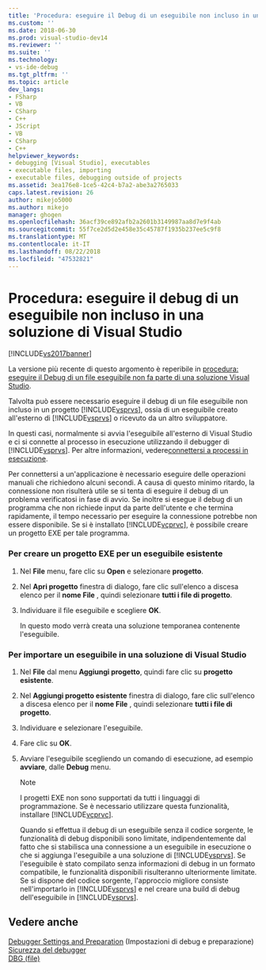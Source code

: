 ```yaml
---
title: 'Procedura: eseguire il Debug di un eseguibile non incluso in una soluzione di Visual Studio | Microsoft Docs'
ms.custom: ''
ms.date: 2018-06-30
ms.prod: visual-studio-dev14
ms.reviewer: ''
ms.suite: ''
ms.technology:
- vs-ide-debug
ms.tgt_pltfrm: ''
ms.topic: article
dev_langs:
- FSharp
- VB
- CSharp
- C++
- JScript
- VB
- CSharp
- C++
helpviewer_keywords:
- debugging [Visual Studio], executables
- executable files, importing
- executable files, debugging outside of projects
ms.assetid: 3ea176e8-1ce5-42c4-b7a2-abe3a2765033
caps.latest.revision: 26
author: mikejo5000
ms.author: mikejo
manager: ghogen
ms.openlocfilehash: 36acf39ce892afb2a2601b3149987aa8d7e9f4ab
ms.sourcegitcommit: 55f7ce2d5d2e458e35c45787f1935b237ee5c9f8
ms.translationtype: MT
ms.contentlocale: it-IT
ms.lasthandoff: 08/22/2018
ms.locfileid: "47532821"
---
```

# <a name="how-to-debug-an-executable-not-part-of-a-visual-studio-solution"></a>Procedura: eseguire il debug di un eseguibile non incluso in una soluzione di Visual Studio
[!INCLUDE[vs2017banner](../includes/vs2017banner.md)]

La versione più recente di questo argomento è reperibile in [procedura: eseguire il Debug di un file eseguibile non fa parte di una soluzione Visual Studio](https://docs.microsoft.com/visualstudio/debugger/how-to-debug-an-executable-not-part-of-a-visual-studio-solution).  
  
Talvolta può essere necessario eseguire il debug di un file eseguibile non incluso in un progetto [!INCLUDE[vsprvs](../includes/vsprvs-md.md)], ossia di un eseguibile creato all'esterno di [!INCLUDE[vsprvs](../includes/vsprvs-md.md)] o ricevuto da un altro sviluppatore.  
  
 In questi casi, normalmente si avvia l'eseguibile all'esterno di Visual Studio e ci si connette al processo in esecuzione utilizzando il debugger di [!INCLUDE[vsprvs](../includes/vsprvs-md.md)]. Per altre informazioni, vedere[connettersi a processi in esecuzione](../debugger/attach-to-running-processes-with-the-visual-studio-debugger.md).  
  
 Per connettersi a un'applicazione è necessario eseguire delle operazioni manuali che richiedono alcuni secondi. A causa di questo minimo ritardo, la connessione non risulterà utile se si tenta di eseguire il debug di un problema verificatosi in fase di avvio. Se inoltre si esegue il debug di un programma che non richiede input da parte dell'utente e che termina rapidamente, il tempo necessario per eseguire la connessione potrebbe non essere disponibile. Se si è installato [!INCLUDE[vcprvc](../includes/vcprvc-md.md)], è possibile creare un progetto EXE per tale programma.  
  
### <a name="to-create-an-exe-project-for-an-existing-executable"></a>Per creare un progetto EXE per un eseguibile esistente  
  
1.  Nel **File** menu, fare clic su **Open** e selezionare **progetto**.  
  
2.  Nel **Apri progetto** finestra di dialogo, fare clic sull'elenco a discesa elenco per il **nome File** , quindi selezionare **tutti i file di progetto**.  
  
3.  Individuare il file eseguibile e scegliere **OK**.  
  
     In questo modo verrà creata una soluzione temporanea contenente l'eseguibile.  
  
### <a name="to-import-an-executable-into-a-visual-studio-solution"></a>Per importare un eseguibile in una soluzione di Visual Studio  
  
1.  Nel **File** dal menu **Aggiungi progetto**, quindi fare clic su **progetto esistente**.  
  
2.  Nel **Aggiungi progetto esistente** finestra di dialogo, fare clic sull'elenco a discesa elenco per il **nome File** , quindi selezionare **tutti i file di progetto**.  
  
3.  Individuare e selezionare l'eseguibile.  
  
4.  Fare clic su **OK**.  
  
5.  Avviare l'eseguibile scegliendo un comando di esecuzione, ad esempio **avviare**, dalle **Debug** menu.  
  
    > [!NOTE]
    >  I progetti EXE non sono supportati da tutti i linguaggi di programmazione. Se è necessario utilizzare questa funzionalità, installare [!INCLUDE[vcprvc](../includes/vcprvc-md.md)].  
  
     Quando si effettua il debug di un eseguibile senza il codice sorgente, le funzionalità di debug disponibili sono limitate, indipendentemente dal fatto che si stabilisca una connessione a un eseguibile in esecuzione o che si aggiunga l'eseguibile a una soluzione di [!INCLUDE[vsprvs](../includes/vsprvs-md.md)]. Se l'eseguibile è stato compilato senza informazioni di debug in un formato compatibile, le funzionalità disponibili risulteranno ulteriormente limitate. Se si dispone del codice sorgente, l'approccio migliore consiste nell'importarlo in [!INCLUDE[vsprvs](../includes/vsprvs-md.md)] e nel creare una build di debug dell'eseguibile in [!INCLUDE[vsprvs](../includes/vsprvs-md.md)].  
  
## <a name="see-also"></a>Vedere anche  
 [Debugger Settings and Preparation](../debugger/debugger-settings-and-preparation.md)  (Impostazioni di debug e preparazione)  
 [Sicurezza del debugger](../debugger/debugger-security.md)   
 [DBG (file)](http://msdn.microsoft.com/en-us/91e449e9-8b65-4123-960f-2107cd1f1cfd)




